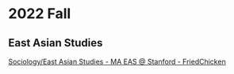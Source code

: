 # 2022 Fall

## East Asian Studies
[Sociology/East Asian Studies - MA EAS @ Stanford - FriedChicken](./cases/EastAsianStudies_Sociology-MA@Stanford-FriedChicken.md)

